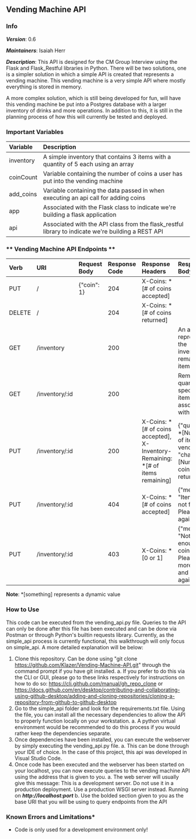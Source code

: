 ## Vending Machine API

### **Info**

***Version***: 0.6

***Maintainers***: Isaiah Herr

***Description***: This API is designed for the CM Group Interview using the Flask and Flask_Restful libraries in Python. There will be two solutions, one is a simpler solution in which a simple API is created that represents a vending machine. This vending machine is a very simple API where mostly everything is stored in memory.

A more complex solution, which is still being developed for fun, will have this vending machine be put into a Postgres database with a larger inventory of drinks and more operations. In addition to this, it is still in the planning process of how this will currently be tested and deployed. 

### **Important Variables**
| Variable | Description |
| :------- | :---------- |
| inventory | A simple inventory that contains 3 items with a quantity of 5 each using an array
| coinCount | Variable containing the number of coins a user has put into the vending machine
| add_coins | Variable containing the data passed in when executing an api call for adding coins
| app | Associated with the Flask class to indicate we're building a flask application
| api | Associated with the API class from the flask_restful library to indicate we're building a REST API

### ** Vending Machine API Endpoints **

| Verb | URI | Request Body | Response Code | Response Headers | Response Body |
| :--- | :-- | :----------- |:------------- | :--------------- | :------------ |
| PUT | / | {"coin": 1} | 204 | X-Coins: *[# of coins accepted] ||
| DELETE | / | | 204 | X-Coins: *[# of coins returned] ||
| GET | /inventory || 200 || An array representing the inventory of remaining items|
| GET | /inventory/:id | | 200 || Remaining quantity of specific item associated with id |
| PUT | /inventory/:id || 200 |X-Coins: *[# of coins accepted], X-Inventory-Remaining: *[# of items remaining] | {"quantity": *[Number of items vended], "change": *[Number of coins returned]}|
| PUT | /inventory/:id || 404 | X-Coins: *[# of coins accepted] | {"message": "Item of id 3 not found. Please try again"} |
| PUT | /inventory/:id || 403 | X-Coins: *[0 or 1] |{"message": "Not enough coins. Please add more coins and try again"} |

**Note**: *[something] represents a dynamic value



### **How to Use**
This code can be executed from the vending_api.py file. Queries to the API can only be done after this file has been executed and can be done via Postman or through Python's builtin requests library. Currently, as the simple_api process is currently functional, this walkthrough will only focus on simple_api. A more detailed explanation will be below:

1. Clone this repository. Can be done using "git clone https://github.com/Klazer/Vending-Machine-API.git" through the command prompt if you have git installed.
    a. If you prefer to do this via the CLI or GUI, please go to these links respectively for instructions on how to do so: https://cli.github.com/manual/gh_repo_clone or https://docs.github.com/en/desktop/contributing-and-collaborating-using-github-desktop/adding-and-cloning-repositories/cloning-a-repository-from-github-to-github-desktop
2. Go to the simple_api folder and look for the requirements.txt file. Using the file, you can install all the necessary dependencies to allow the API to properly function locally on your workstation.
    a. A python virtual environment would be recommended to do this process if you would rather keep the dependencies separate.
3. Once dependencies have been installed, you can execute the webserver by simply executing the vending_api.py file.
    a. This can be done through your IDE of choice. In the case of this project, this api was developed in Visual Studio Code.
4. Once code has been executed and the webserver has been started on your localhost, you can now execute queries to the vending machine API using the address that is given to you. 
    a. The web server will usually give this message: This is a development server. Do not use it in a production deployment. Use a production WSGI server instead.
  Running on ***http://localhost:port***
    b. Use the bolded section given to you as the base URI that you will be using to query endpoints from the API

### **Known Errors and Limitations***
- Code is only used for a development environment only!